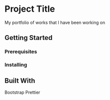 # Project Title

My portfolio of works that I have been working on

## Getting Started

### Prerequisites

### Installing

## Built With

Bootstrap
Prettier
